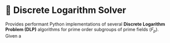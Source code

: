 # 🔐 Discrete Logarithm Solver

Provides performant Python implementations of several **Discrete Logarithm Problem (DLP)** algorithms for prime order subgroups of prime fields ($F_p$). Given a 